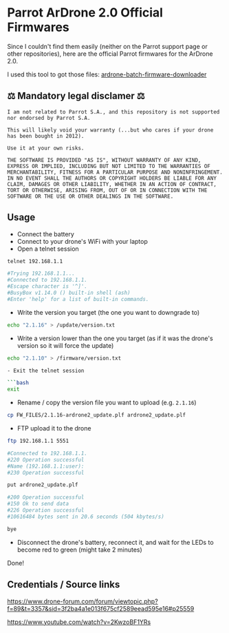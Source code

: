 # Parrot ArDrone 2.0 Official Firmwares

Since I couldn't find them easily (neither on the Parrot support page or other repositories), here are the official Parrot firmwares for the ArDrone 2.0.

I used this tool to got those files: [ardrone-batch-firmware-downloader](https://github.com/rascafr/ardrone-batch-firmware-downloader)

## ⚖️ Mandatory legal disclamer ⚖️

```
I am not related to Parrot S.A., and this repository is not supported nor endorsed by Parrot S.A.

This will likely void your warranty (...but who cares if your drone has been bought in 2012). 

Use it at your own risks.

THE SOFTWARE IS PROVIDED "AS IS", WITHOUT WARRANTY OF ANY KIND, EXPRESS OR IMPLIED, INCLUDING BUT NOT LIMITED TO THE WARRANTIES OF MERCHANTABILITY, FITNESS FOR A PARTICULAR PURPOSE AND NONINFRINGEMENT. IN NO EVENT SHALL THE AUTHORS OR COPYRIGHT HOLDERS BE LIABLE FOR ANY CLAIM, DAMAGES OR OTHER LIABILITY, WHETHER IN AN ACTION OF CONTRACT, TORT OR OTHERWISE, ARISING FROM, OUT OF OR IN CONNECTION WITH THE SOFTWARE OR THE USE OR OTHER DEALINGS IN THE SOFTWARE.
```

## Usage

- Connect the battery
- Connect to your drone's WiFi with your laptop
- Open a telnet session

```bash
telnet 192.168.1.1

#Trying 192.168.1.1...
#Connected to 192.168.1.1.
#Escape character is '^]'.
#BusyBox v1.14.0 () built-in shell (ash)
#Enter 'help' for a list of built-in commands.
```

- Write the version you target (the one you want to downgrade to)

```bash
echo "2.1.16" > /update/version.txt
```

- Write a version lower than the one you target (as if it was the drone's version so it will force the update)

```bash
echo "2.1.10" > /firmware/version.txt

- Exit the telnet session

```bash
exit
```

- Rename / copy the version file you want to upload (e.g. `2.1.16`)

```bash
cp FW_FILES/2.1.16-ardrone2_update.plf ardrone2_update.plf
```

- FTP upload it to the drone

```bash
ftp 192.168.1.1 5551

#Connected to 192.168.1.1.
#220 Operation successful
#Name (192.168.1.1:user):
#230 Operation successful

put ardrone2_update.plf

#200 Operation successful
#150 Ok to send data
#226 Operation successful
#10616484 bytes sent in 20.6 seconds (504 kbytes/s)

bye
```

- Disconnect the drone's battery, reconnect it, and wait for the LEDs to become red to green (might take 2 minutes)

Done!

## Credentials / Source links

https://www.drone-forum.com/forum/viewtopic.php?f=89&t=3357&sid=3f2ba4a1e013f675cf2589eead595e16#p25559

https://www.youtube.com/watch?v=2KwzoBF1YRs
